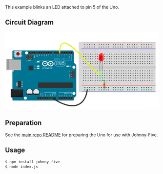 This example blinks an LED attached to pin 5 of the Uno.

## Circuit Diagram

![Arduino LED Diagram](./arduino-led-diagram.png)

## Preparation

See the [main repo README](../README.md) for preparing the Uno for use with Johnny-Five.

## Usage

```
$ npm install johnny-five
$ node index.js
```
